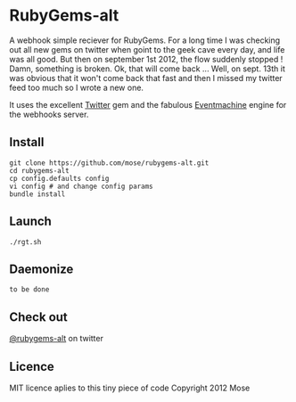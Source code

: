 RubyGems-alt
=======================

A webhook simple reciever for RubyGems. For a long time I was checking out all new gems on twitter when goint to the geek cave every day, and life was all good. But then on september 1st 2012, the flow suddenly stopped ! Damn, something is broken. Ok, that will come back ... Well, on sept. 13th it was obvious that it won't come back that fast and then I missed my twitter feed too much so I wrote a new one.

It uses the excellent [Twitter](https://github.com/sferik/twitter) gem and the fabulous [Eventmachine](http://rubyeventmachine.com/) engine for the webhooks server.

Install
----------------

    git clone https://github.com/mose/rubygems-alt.git
    cd rubygems-alt
    cp config.defaults config
    vi config # and change config params
    bundle install

Launch
----------------

    ./rgt.sh

Daemonize
----------------

    to be done

Check out
-----------------

[@rubygems-alt](https://twitter.com/RubyGemsAlt) on twitter


Licence
------------------

MIT licence aplies to this tiny piece of code
Copyright 2012 Mose
